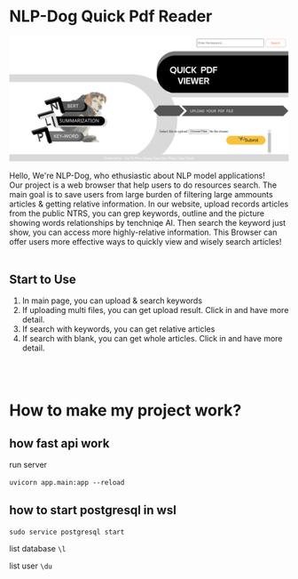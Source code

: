 # NLP-Dog   Quick Pdf Reader

![Alt text](./readmd.png?raw=true)

Hello, We're NLP-Dog, who ethusiastic about NLP model applications!  
Our project is a web browser that help users to do resources search.
The main goal is to save users from large burden of filtering large ammounts articles & getting relative information.
In our website, upload records articles from the public NTRS, you can grep keywords, outline and the picture showing words relationships by tenchniqe AI.
Then search the keyword just show, you can access more highly-relative information.
This Browser can offer users more effective ways to quickly view and wisely search articles! 
<br><br>

## Start to Use
1. In main page, you can upload & search keywords
2. If uploading multi files, you can get upload result. Click in and have more detail.
3. If search with keywords, you can get relative articles
4. If search with blank, you can get whole articles. Click in and have more detail.

<br><br>


# How to make my project work?

## how fast api work

run server

```uvicorn app.main:app --reload```
<br>


## how to start postgresql in wsl

```sudo service postgresql start```

list database
```\l```
    
list user
```\du```

